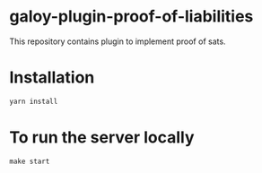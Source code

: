# galoy-plugin-proof-of-liabilities
This repository contains plugin to implement proof of sats.
# Installation

```js
yarn install
```

# To run the server locally

```js
make start 
```
